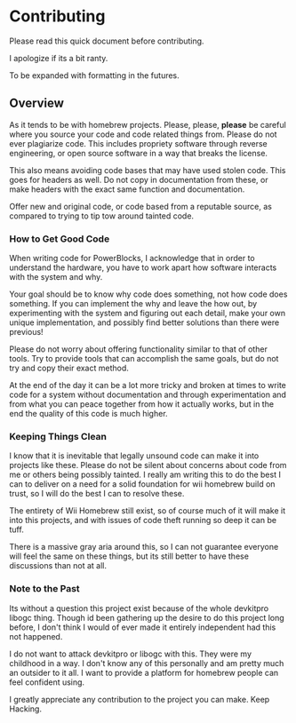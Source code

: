 # Contributing
Please read this quick document before contributing.

I apologize if its a bit ranty.

To be expanded with formatting in the futures.

## Overview
As it tends to be with homebrew projects. Please, please, **please** be careful where you source your code and code related things from. Please do not ever plagiarize code. This includes propriety software through reverse engineering, or open source software in a way that breaks the license.

This also means avoiding code bases that may have used stolen code. This goes for headers as well. Do not copy in documentation from these, or make headers with the exact same function and documentation.

Offer new and original code, or code based from a reputable source, as compared to trying to tip tow around tainted code.

### How to Get Good Code
When writing code for PowerBlocks, I acknowledge that in order to understand the hardware, you have to work apart how software interacts with the system and why.

Your goal should be to know why code does something, not how code does something. If you can implement the why and leave the how out, by experimenting with the system and figuring out each detail, make your own unique implementation, and possibly find better solutions than there were previous!

Please do not worry about offering functionality similar to that of other tools. Try to provide tools that can accomplish the same goals, but do not try and copy their exact method.

At the end of the day it can be a lot more tricky and broken at times to write code for a system without documentation and through experimentation and from what you can peace together from how it actually works, but in the end the quality of this code is much higher.

### Keeping Things Clean
I know that it is inevitable that legally unsound code can make it into projects like these. Please do not be silent about concerns about code from me or others being possibly tainted. I really am writing this to do the best I can to deliver on a need for a solid foundation for wii homebrew build on trust, so I will do the best I can to resolve these.

The entirety of Wii Homebrew still exist, so of course much of it will make it into this projects, and with issues of code theft running so deep it can be tuff. 

There is a massive gray aria around this, so I can not guarantee everyone will feel the same on these things, but its still better to have these discussions than not at all.

### Note to the Past
Its without a question this project exist because of the whole devkitpro libogc thing. Though id been gathering up the desire to do this project long before, I don't think I would of ever made it entirely independent had this not happened.

I do not want to attack devkitpro or libogc with this. They were my childhood in a way. I don't know any of this personally and am pretty much an outsider to it all. I want to provide a platform for homebrew people can feel confident using.

I greatly appreciate any contribution to the project you can make. Keep Hacking.
